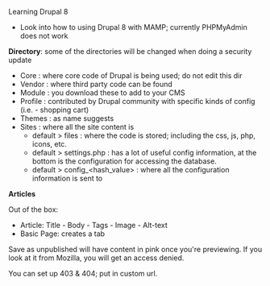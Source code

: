 Learning Drupal 8

- Look into how to using Drupal 8 with MAMP; currently PHPMyAdmin does not work

**Directory**: some of the directories will be changed when doing a security update
- Core : where core code of Drupal is being used; do not edit this dir
- Vendor : where third party code can be found
- Module : you download these to add to your CMS
- Profile : contributed by Drupal community with specific kinds of config (i.e. - shopping cart)
- Themes : as name suggests
- Sites : where all the site content is
  - default > files : where the code is stored; including the css, js, php, icons, etc.
  - default > settings.php : has a lot of useful config information, at the bottom is the configuration for accessing the database.
  - default > config_<hash_value> : where all the configuration information is sent to

**Articles**

Out of the box:
  - Article: Title - Body - Tags - Image - Alt-text
  - Basic Page: creates a tab

Save as unpublished will have content in pink once you're previewing. If you look at it from Mozilla, you will get an access denied.

You can set up 403 & 404; put in custom url.
